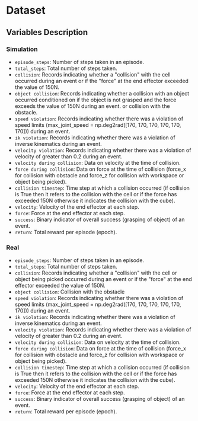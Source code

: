 # Dataset

## Variables Description 

### Simulation

- `episode_steps`: Number of steps taken in an episode.
- `total_steps`: Total number of steps taken.
- `collision`: Records indicating whether a "collision" with the cell occurred during an event or if the "force" at the end effector exceeded the value of 150N.
- `object collision`: Records indicating whether a collision with an object occurred conditioned on if the object is not grasped and the force exceeds the value of 150N during an event. or collision with the obstacle.
- `speed violation`: Records indicating whether there was a violation of speed limits (max_joint_speed = np.deg2rad([170, 170, 170, 170, 170, 170])) during an event.
- `ik violation`: Records indicating whether there was a violation of inverse kinematics during an event.
- `velocity violation`: Records indicating whether there was a violation of velocity of greater than 0.2 during an event.
- `velocity during collision`: Data on velocity at the time of collision.
- `force during collision`: Data on force at the time of collision (force_x for collision with obstacle and force_z for collision with workspace or object being picked).
- `collision timestep`: Time step at which a collision occurred (if collision is True then it refers to the collision with the cell or if the force has exceeded 150N otherwise it indicates the collision with the cube).
- `velocity`: Velocity of the end effector at each step.
- `force`: Force at the end effector at each step.
- `success`: Binary indicator of overall success (grasping of object) of an event.
- `return`: Total reward per episode (epoch).


### Real

- `episode_steps`: Number of steps taken in an episode.
- `total_steps`: Total number of steps taken.
- `collision`: Records indicating whether a "collision" with the cell or object being picked occurred during an event or if the "force" at the end effector exceeded the value of 150N.
- `object collision`: Collision with the obstacle
- `speed violation`: Records indicating whether there was a violation of speed limits (max_joint_speed = np.deg2rad([170, 170, 170, 170, 170, 170])) during an event.
- `ik violation`: Records indicating whether there was a violation of inverse kinematics during an event.
- `velocity violation`: Records indicating whether there was a violation of velocity of greater than 0.2 during an event.
- `velocity during collision`: Data on velocity at the time of collision.
- `force during collision`: Data on force at the time of collision (force_x for collision with obstacle and force_z for collision with workspace or object being picked).
- `collision timestep`: Time step at which a collision occurred (if collision is True then it refers to the collision with the cell or if the force has exceeded 150N otherwise it indicates the collision with the cube).
- `velocity`: Velocity of the end effector at each step.
- `force`: Force at the end effector at each step.
- `success`: Binary indicator of overall success (grasping of object) of an event.
- `return`: Total reward per episode (epoch).
